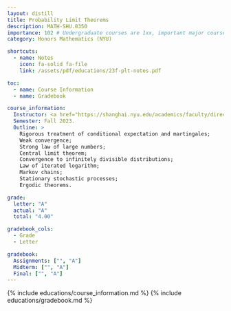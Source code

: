```yaml
---
layout: distill
title: Probability Limit Theorems
description: MATH-SHU.0350
importance: 102 # Undergraduate courses are 1xx, important major courses 102
category: Honors Mathematics (NYU)

shortcuts:
  - name: Notes
    icon: fa-solid fa-file
    link: /assets/pdf/educations/23f-plt-notes.pdf

toc:
  - name: Course Information
  - name: Gradebook

course_information:
  Instructor: <a href="https://shanghai.nyu.edu/academics/faculty/directory/pierre-tarres">Pierre Tarrès</a>.
  Semester: Fall 2023.
  Outline: >
    Rigorous treatment of conditional expectation and martingales;
    Weak convergence;
    Strong law of large numbers;
    Central limit theorem;
    Convergence to infinitely divisible distributions;
    Law of iterated logarithm;
    Markov chains;
    Stationary stochastic processes;
    Ergodic theorems.

grade:
  letter: "A"
  actual: "A"
  total: "4.00"

gradebook_cols:
  - Grade
  - Letter

gradebook:
  Assignments: ["", "A"]
  Midterm: ["", "A"]
  Final: ["", "A"]
---
```


{% include educations/course_information.md %}
{% include educations/gradebook.md %}
